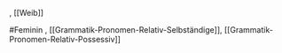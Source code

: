 , [[Weib]]

#Feminin , [[Grammatik-Pronomen-Relativ-Selbständige]], [[Grammatik-Pronomen-Relativ-Possessiv]]
